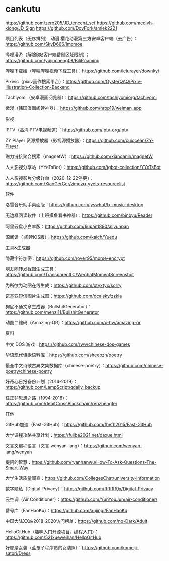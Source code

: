 # cankutu
https://github.com/zero205/JD_tencent_scf
https://github.com/medivh-xiong/JD_Sign
https://github.com/DovFork/smiek2221

项目列表（无序排列）
动漫
樱花动漫第三方安卓客户端（去广告）：https://github.com/SkyD666/Imomoe

哔哩漫游（解除B站客户端番剧区域限制）：https://github.com/yujincheng08/BiliRoaming

哔哩下载姬（哔哩哔哩视频下载工具）：https://github.com/leiurayer/downkyi

Pixivic（pixiv画作搜索平台）：https://github.com/OysterQAQ/Pixiv-Illustration-Collection-Backend

Tachiyomi（安卓漫画阅览器）：https://github.com/tachiyomiorg/tachiyomi

微漫（韩国漫画阅读神器）：https://github.com/nrop19/weiman_app

影视

IPTV（高清IPTV电视频道）：https://github.com/iptv-org/iptv

ZY Player 资源播放器（影视源播放器）：https://github.com/cuiocean/ZY-Player

磁力链接聚合搜索（magnetW）：https://github.com/xiandanin/magnetW

人人影视分享站（YYeTsBot）：https://github.com/tgbot-collection/YYeTsBot

人人影视影片分级详单（2020-12-22停更）：https://github.com/XiaoGerGer/zimuzu-yyets-resourcelist

软件

洛雪音乐助手桌面版：https://github.com/lyswhut/lx-music-desktop

无边框阅读软件（上班摸鱼看书神器）：https://github.com/binbyu/Reader

阿里云盘小白羊版：https://github.com/liupan1890/aliyunpan

源阅读（ 阅读iOS版）：https://github.com/kaich/Yuedu

工具&生成器

隐藏字符加密：https://github.com/rover95/morse-encrypt

朋友圈转发截图生成工具：https://github.com/TransparentLC/WechatMomentScreenshot

为所欲为动图在线生成：https://github.com/xtyxtyx/sorry

诺基亚短信图片生成器：https://github.com/dcalsky/zzkia

狗屁不通文章生成器（BullshitGenerator）：https://github.com/menzi11/BullshitGenerator

动图二维码（Amazing-QR）：https://github.com/x-hw/amazing-qr

资料

中文 DOS 游戏：https://github.com/rwv/chinese-dos-games

华语现代诗歌语料库：https://github.com/sheepzh/poetry

最全中文诗歌古典文集数据库（chinese-poetry）：https://github.com/chinese-poetry/chinese-poetry

好奇心日报备份计划（2014-2019）：https://github.com/LampScript/qdaily_backup

任正非思想之路（1994-2018）：https://github.com/debitCrossBlockchain/renzhengfei

其他

GitHub加速（Fast-GitHub）：https://github.com/fhefh2015/Fast-GitHub

大学课程攻略共享计划：https://fuliba2021.net/daxue.html

文言文编程语言（文言 wenyan-lang）：https://github.com/wenyan-lang/wenyan

提问的智慧：https://github.com/ryanhanwu/How-To-Ask-Questions-The-Smart-Way

大学生活质量调查：https://github.com/CollegesChat/university-information

数字隐私（Digital-Privacy）：https://github.com/ffffffff0x/Digital-Privacy

云空调（Air Conditioner）：https://github.com/YunYouJun/air-conditioner/

番号库（FanHaoKu）：https://github.com/xujingj/FanHaoKu

中国大陆XX站2018-2020访问榜单：https://github.com/no-Dark/Adult

HelloGitHub（趣味入门开源项目，编程入门）：https://github.com/521xueweihan/HelloGitHub

好耶是女装（蓝孩子程序员的女装照）：https://github.com/komeiji-satori/Dress

